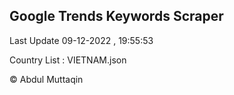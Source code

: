 

## Google Trends Keywords Scraper 
 
Last Update 09-12-2022 , 19:55:53

Country List :
VIETNAM.json



© Abdul Muttaqin 
